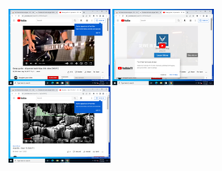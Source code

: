 <img src="101screenshot.png" width="40%"> </img>
<img src="102screenshot.png" width="40%"> </img>
<img src="sd.png" width="40%"> </img>

